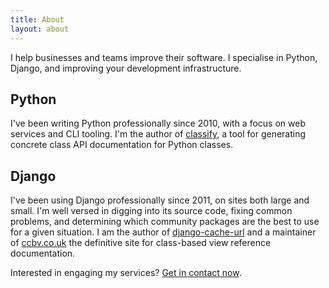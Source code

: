 ```yaml
---
title: About
layout: about
---
```


I help businesses and teams improve their software.
I specialise in Python, Django, and improving your development infrastructure.

## Python
I've been writing Python professionally since 2010, with a focus on web services and CLI tooling.
I'm the author of [classify](/posts/2013-06-23-classify/), a tool for generating concrete class API documentation for Python classes.

## Django
I've been using Django professionally since 2011, on sites both large and small.
I'm well versed in digging into its source code, fixing common problems, and determining which community packages are the best to use for a given situation.
I am the author of [django-cache-url](https://pypi.org/project/django-cache-url/) and a maintainer of [ccbv.co.uk](https://ccbv.co.uk) the definitive site for class-based view reference documentation.

Interested in engaging my services?  [Get in contact now](mailto:george@ghickman.co.uk).
